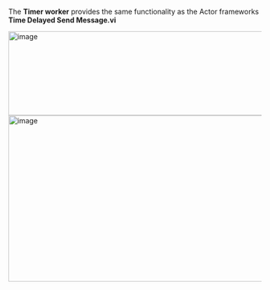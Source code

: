 The **Timer worker** provides the same functionality as the Actor frameworks **Time Delayed Send Message.vi**  


<img width="587" height="168" alt="image" src="https://github.com/user-attachments/assets/f03c5aee-30fc-4c88-94b2-a3cec4a09797" />


<img width="615" height="332" alt="image" src="https://github.com/user-attachments/assets/ae0845bb-1fc7-4e8f-b850-be8cff2488ae" />
